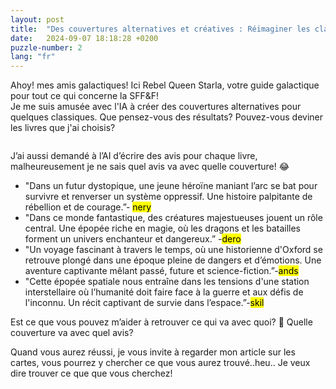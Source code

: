 ```yaml
---
layout: post
title:  "Des couvertures alternatives et créatives : Réimaginer les classiques de la science-fiction et du fantastique"
date:   2024-09-07 18:18:28 +0200
puzzle-number: 2
lang: "fr"
---
```

Ahoy! mes amis galactiques! Ici Rebel Queen Starla, votre guide galactique pour tout ce qui concerne la SFF&F!<br>
Je me suis amusée avec l'IA à créer des couvertures alternatives pour quelques classiques. Que pensez-vous des résultats? Pouvez-vous deviner les livres que j'ai choisis?


<div class="grid grid-2up grid-2-to-4up">
        <div>
          <img src="{{'/assets/images/covers/doomsday-book.jpeg'| absolute_url}}" alt="">
          <figcaption></figcaption>
        </div>
        <div>
          <img src="{{'/assets/images/covers/dragonflight.png'| absolute_url}}" alt="">
          <figcaption></figcaption>
        </div>
        <div>
          <img src="{{'/assets/images/covers/hunger-games.jpeg'| absolute_url}}" alt="">
          <figcaption></figcaption>
        </div>
        <div>
          <img src="{{'/assets/images/covers/downbelow-station.jpeg'| absolute_url}}" alt="">
          <figcaption></figcaption>
        </div>       
</div>

J’ai aussi demandé à l’AI d’écrire des avis pour chaque livre, malheureusement je ne sais quel avis va avec quelle couverture! 😂<br>

- "Dans un futur dystopique, une jeune héroïne maniant l’arc se bat pour survivre et renverser un système oppressif. Une histoire palpitante de rébellion et de courage.”- <mark>nery</mark>
- "Dans ce monde fantastique, des créatures majestueuses jouent un rôle central. Une épopée riche en magie, où les dragons et les batailles forment un univers enchanteur et dangereux.” -<mark>dero</mark>
- "Un voyage fascinant à travers le temps, où une historienne d'Oxford se retrouve plongé dans une époque pleine de dangers et d’émotions. Une aventure captivante mêlant passé, future et science-fiction.”-<mark>ands</mark>
- "Cette épopée spatiale nous entraîne dans les tensions d'une station interstellaire où l’humanité doit faire face à la guerre et aux défis de l'inconnu. Un récit captivant de survie dans l’espace.”-<mark>skil</mark>

Est ce que vous pouvez m’aider à retrouver ce qui va avec quoi? 🙈 Quelle couverture va avec quel avis?<br>


Quand vous aurez réussi, je vous invite à regarder mon article sur les cartes, vous pourrez y chercher ce que vous aurez trouvé..heu.. Je veux dire trouver ce que que vous cherchez!
